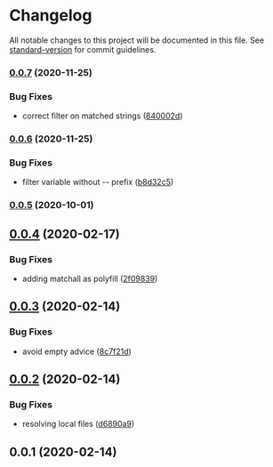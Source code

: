# Changelog

All notable changes to this project will be documented in this file. See [standard-version](https://github.com/conventional-changelog/standard-version) for commit guidelines.

### [0.0.7](https://github.com/LasaleFamine/stylelint-design-tokens-plugin/compare/v0.0.6...v0.0.7) (2020-11-25)


### Bug Fixes

* correct filter on matched strings ([840002d](https://github.com/LasaleFamine/stylelint-design-tokens-plugin/commit/840002d4b7f17f043c4d392beeab795c2e34a277))

### [0.0.6](https://github.com/LasaleFamine/stylelint-design-tokens-plugin/compare/v0.0.5...v0.0.6) (2020-11-25)


### Bug Fixes

* filter variable without -- prefix ([b8d32c5](https://github.com/LasaleFamine/stylelint-design-tokens-plugin/commit/b8d32c5ffc2be65b1cb4357f76b21e9133ae3cc8))

### [0.0.5](https://github.com/LasaleFamine/stylelint-design-tokens-plugin/compare/v0.0.4...v0.0.5) (2020-10-01)

<a name="0.0.4"></a>
## [0.0.4](https://github.com/LasaleFamine/stylelint-design-tokens-plugin/compare/v0.0.3...v0.0.4) (2020-02-17)


### Bug Fixes

* adding matchall as polyfill ([2f09839](https://github.com/LasaleFamine/stylelint-design-tokens-plugin/commit/2f09839))



<a name="0.0.3"></a>
## [0.0.3](https://github.com/LasaleFamine/stylelint-design-tokens-plugin/compare/v0.0.2...v0.0.3) (2020-02-14)


### Bug Fixes

* avoid empty advice ([8c7f21d](https://github.com/LasaleFamine/stylelint-design-tokens-plugin/commit/8c7f21d))



<a name="0.0.2"></a>
## [0.0.2](https://github.com/LasaleFamine/stylelint-design-tokens-plugin/compare/v0.0.1...v0.0.2) (2020-02-14)


### Bug Fixes

* resolving local files ([d6890a9](https://github.com/LasaleFamine/stylelint-design-tokens-plugin/commit/d6890a9))



<a name="0.0.1"></a>
## 0.0.1 (2020-02-14)
